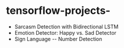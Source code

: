 # tensorflow-projects-
* Sarcasm Detection with Bidirectional LSTM
* Emotion Detector: Happy vs. Sad Detector
* Sign Language -- Number Detection
